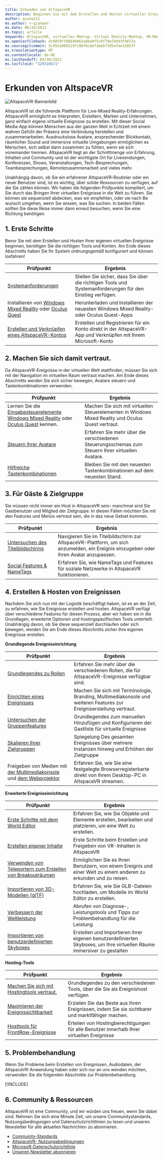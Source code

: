 ```yaml
---
title: Erkunden von AltspaceVR
description: Beginnen Sie mit dem Erstellen und Hosten virtueller Ereignisse auf der AltspaceVR-Plattform mit unserer zusammengestellten Prüfpunkt journey.
author: qianw211
ms.author: v-qianwen
ms.date: 08/26/2021
ms.topic: article
keywords: AltspaceVR, virtuelles Meetup, Virtual Reality-Meetup, VR-Meetup, Virtual Reality-Plattformen, VR-Plattform, immersive virtuelle Ereignisse, immersive VR-Ereignisse, Virtual Reality-Ereignisse, VR-Ereignisse, VR-Welterstellung, immersive VR-Erfahrung, social VR, social VR-Plattform, VR-Ereignishosting, Social Virtual Reality, Virtual Reality-Ereignishosting
ms.openlocfilehash: dc88f0ff8664b062a8be9f5cbf79e7ddd3f4872a
ms.sourcegitcommit: 5c452a9092297c0bfbc8efabebf395e7ee31853f
ms.translationtype: MT
ms.contentlocale: de-DE
ms.lasthandoff: 09/30/2021
ms.locfileid: "129310471"
---
```

# <a name="exploring-altspacevr"></a>Erkunden von AltspaceVR

![AltspaceVR-Bannerbild](images/altspace-vr-banner.png)

AltspaceVR ist die führende Plattform für Live-Mixed Reality-Erfahrungen. AltspaceVR ermöglicht es Interpreten, Erstellern, Marken und Unternehmen, ganz einfach eigene virtuelle Ereignisse zu erstellen. Mit dieser Social Media-App können Menschen aus der ganzen Welt in Echtzeit mit einem wahren Gefühl der Präsenz eine Verbindung herstellen und zusammenarbeiten. Ausdruckslose Avatare, ansprechender Blickkontakt, räumlicher Sound und immersive virtuelle Umgebungen ermöglichen es Menschen, sich selbst dann zusammen zu fühlen, wenn sie sich voneinander trennen. AltspaceVR liegt an der Schnittmenge von Erfahrung, Inhalten und Community und ist der wichtigste Ort für Livesendungen, Konferenzen, Shows, Veranstaltungen, Tech-Besprechungen, Teambesprechungen, Remotezusammenarbeit und vieles mehr.  

Unabhängig davon, ob Sie ein erfahrener AltspaceVR-Routinier oder ein neuer Benutzer sind, ist es wichtig, über solide Ressourcen zu verfügen, auf die Sie zählen können. Wir haben die folgenden Prüfpunkte kompiliert, um Sie durch das Bringen Ihrer virtuellen Ereignisse in die Welt zu führen. Sie können sie sequenziell abdecken, was wir empfehlen, oder sie nach Be wunsch umgehen, wenn Sie wissen, was Sie suchen. In beiden Fällen sollten Sie diese Reise immer dann erneut besuchen, wenn Sie eine Richtung benötigen.

## <a name="1-getting-started"></a>1. Erste Schritte

Bevor Sie mit dem Erstellen und Hosten Ihrer eigenen virtuellen Ereignisse beginnen, benötigen Sie die richtigen Tools und Konten. Am Ende dieses Abschnitts haben Sie Ihr System ordnungsgemäß konfiguriert und können losfahren!

|  Prüfpunkt  |  Ergebnis  |
| --- | --- |
| [Systemanforderungen](getting-started/system-requirements.md) | Stellen Sie sicher, dass Sie über die richtigen Tools und Systemanforderungen für den Einstieg verfügen. |
| Installieren von [Windows Mixed Reality](getting-started/wmr-installation.md) oder [Oculus Quest](getting-started/oculus-installation.md)| Herunterladen und Installieren der neuesten Windows Mixed Reality- oder Oculus Quest-Apps |
| [Erstellen und Verknüpfen eines AltspaceVR-Kontos](getting-started/creating-and-linking-accounts.md) | Erstellen und Registrieren für ein Konto direkt in der AltspaceVR-App und Verknüpfen mit Ihrem Microsoft-Konto|

## <a name="2-getting-comfortable"></a>2. Machen Sie sich damit vertraut.

Da AltspaceVR-Ereignisse in der virtuellen Welt stattfinden, müssen Sie sich mit der Navigation im virtuellen Raum vertraut machen. Am Ende dieses Abschnitts werden Sie sich sicher bewegen, Avatare steuern und Tastenkombinationen verwenden.

|  Prüfpunkt  |  Ergebnis  |
| --- | --- |
| Lernen Sie die [Eingabesteuerelemente Windows Mixed Reality](getting-started/wmr-controls.md) oder [Oculus Quest](getting-started/oculus-controls.md) kennen. | Machen Sie sich mit virtuellen Steuerelementen in Windows Mixed Reality und Oculus Quest vertraut. |
| [Steuern Ihrer Avatare](getting-started/avatar-controls.md) | Erfahren Sie mehr über die verschiedenen Steuerungsschemas zum Steuern Ihrer virtuellen Avatare. |
| [Hilfreiche Tastenkombinationen](getting-started/keyboard-shortcuts.md) | Bleiben Sie mit den neuesten Tastenkombinationen auf dem neuesten Stand. |

## <a name="3-for-guests--audiences"></a>3. Für Gäste & Zielgruppe

Sie müssen nicht immer ein Host in AltspaceVR sein– manchmal sind Sie Gastbenutzer und Mitglied der Zielgruppe. In diesen Fällen möchten Sie mit den Features und Menüs vertraut sein, die in das neue Gebiet kommen.

|  Prüfpunkt  |  Ergebnis  |
| --- | --- |
| [Untersuchen des Titelbildschirms](community/exploring-title-screen.md) | Navigieren Sie im Titelbildschirm zur AltspaceVR-Plattform, um sich anzumelden, ein Ereignis einzugeben oder Ihren Avatar anzupassen. |
| [Social Features & NameTags](faqs/account-avatar-faq.md#how-do-nametags-work) | Erfahren Sie, wie NameTags und Features für soziale Netzwerke in AltspaceVR funktionieren. |

## <a name="4-creating--hosting-events"></a>4. Erstellen & Hosten von Ereignissen

Nachdem Sie sich nun mit der Logistik beschäftigt haben, ist es an der Zeit, zu erfahren, wie Sie Ereignisse erstellen und hosten. AltspaceVR verfügt über verschiedene Features für diesen Prozess, aber wir haben sie in die Grundlagen, erweiterte Optionen und hostingspezifischen Tools unterteilt. Unabhängig davon, ob Sie diese sequenziell durchlaufen oder sich bewegen, werden Sie am Ende dieses Abschnitts sicher ihre eigenen Ereignisse erstellen.

**Grundlegende Ereigniseinrichtung**

|  Prüfpunkt  |  Ergebnis  |
| --- | --- |
| [Grundlegendes zu Rollen](getting-started/roles.md) | Erfahren Sie mehr über die verschiedenen Rollen, die für AltspaceVR-Ereignisse verfügbar sind. |
| [Einrichten eines Ereignisses](tutorials/creating-an-event.md) | Machen Sie sich mit Terminologie, Branding, Multimediakonsole und weiteren Features zur Ereigniserstellung vertraut. |
| [Untersuchen der Gruppenfeatures](tutorials/group-features.md) | Grundlegendes zum manuellen Hinzufügen und Konfigurieren der Gastliste für virtuelle Ereignisse |
| [Skalieren Ihrer Zielgruppen](faqs/scaling-audiences.md) | Spiegelung Des gesamten Ereignisses über mehrere Instanzen hinweg und Erhöhen der Zielgruppe |
| Freigeben von Medien mit [der Multimediakonsole](tutorials/multimedia-console.md) und [dem Webprojektor](tutorials/web-projector-streaming.md) | Erfahren Sie, wie Sie eine festgelegte Browserregisterkarte direkt von Ihrem Desktop-PC in AltspaceVR streamen. |

**Erweiterte Ereigniseinrichtung**

|  Prüfpunkt  |  Ergebnis  |
| --- | --- |
| [Erste Schritte mit dem World Editor](world-building/world-editor-getting-started.md) | Erfahren Sie, wie Sie Objekte und Elemente erstellen, bearbeiten und platzieren, um eine Welt zu erstellen. |
| [Erstellen eigener Inhalte](community/creating-content.md) | Erste Schritte beim Erstellen und Freigeben von VR-Inhalten in AltspaceVR |
| [Verwenden von Teleportern zum Erstellen von Breakouträumen](tutorials/teleporting.md) | Ermöglichen Sie es Ihren Benutzern, von einem Ereignis und einer Welt zu einem anderen zu erkunden und zu reisen. |
| [Importieren von 3D-Modellen (glTF)](world-building/importing-models.md) | Erfahren Sie, wie Sie GLB-Dateien hochladen, um Modelle im World Editor zu erstellen. |
| [Verbessern der Weltleistung](world-building/improving-performance.md) | Abrufen von Diagnose-, Leistungstools und Tipps zur Problembehandlung für die Leistung |
| [Importieren von benutzerdefinierten Skyboxes](world-building/uploading-custom-skyboxes.md) | Erstellen und Importieren ihrer eigenen benutzerdefinierten Skyboxes, um Ihre virtuellen Räume immersiver zu gestalten |

**Hosting-Tools**

|  Prüfpunkt  |  Ergebnis  |
| --- | --- |
| [Machen Sie sich mit Hostingtools vertraut.](tutorials/host-tools-overview.md) | Grundlegendes zu den verschiedenen Tools, über die Sie als Ereignishost verfügen |
| [Maximieren der Ereignissichtbarkeit](tutorials/main-events.md) | Erzielen Sie das Beste aus Ihren Ereignissen, indem Sie sie sichtbarer und marktfähiger machen. |
| [Hosttools für FrontRow-Ereignisse](tutorials/host-tools-for-events.md) | Erteilen von Hostingberechtigungen für alle Benutzer innerhalb Ihrer virtuellen Ereignisse |

## <a name="5-troubleshooting"></a>5. Problembehandlung

Wenn Sie Probleme beim Erstellen von Ereignissen, Audiodaten, der AltspaceVR-Anwendung haben oder sich nur an uns wenden möchten, verwenden Sie die folgenden Abschnitte zur Problembehandlung. 

[!INCLUDE[](includes/troubleshooting.md)]

## <a name="6-community--resources"></a>6. Community & Ressourcen

AltspaceVR ist eine Community, und wir würden uns freuen, wenn Sie dabei sind. Nehmen Sie sich eine Minute Zeit, um unsere Communitystandards, Nutzungsbedingungen und Datenschutzrichtlinien zu lesen und unseren Newsletter für alle aktuellen Nachrichten zu abonnieren.

* [Community-Standards](community/community-standards.md)
* [AltspaceVR- Nutzungsbedingungen](community/terms-of-service.md)
* [Microsoft-Datenschutzrichtlinie](https://privacy.microsoft.com/privacystatement)
* [Unseren Newsletter abonnieren](community/newsletter-subscriptions.md)